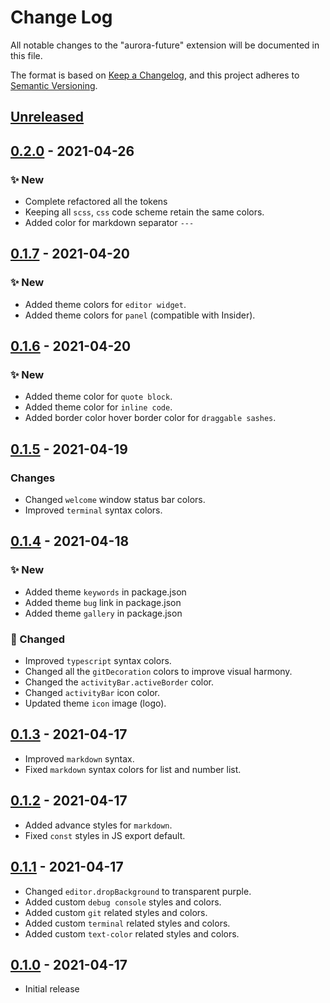 # Change Log

All notable changes to the "aurora-future" extension will be documented in this file.

The format is based on [Keep a Changelog](https://keepachangelog.com/en/1.0.0/),
and this project adheres to [Semantic Versioning](https://semver.org/spec/v2.0.0.html).

## [Unreleased]

## [0.2.0] - 2021-04-26

### :sparkles: New

- Complete refactored all the tokens
- Keeping all `scss`, `css` code scheme retain the same colors.
- Added color for markdown separator `---`

## [0.1.7] - 2021-04-20

### :sparkles: New

- Added theme colors for `editor widget`.
- Added theme colors for `panel` (compatible with Insider).

## [0.1.6] - 2021-04-20

### :sparkles: New

- Added theme color for `quote block`.
- Added theme color for `inline code`.
- Added border color hover border color for `draggable sashes`.

## [0.1.5] - 2021-04-19

### Changes

- Changed `welcome` window status bar colors.
- Improved `terminal` syntax colors.

## [0.1.4] - 2021-04-18

### :sparkles: New

- Added theme `keywords` in package.json
- Added theme `bug` link in package.json
- Added theme `gallery` in package.json

### :crystal_ball: Changed

- Improved `typescript` syntax colors.
- Changed all the `gitDecoration` colors to improve visual harmony.
- Changed the `activityBar.activeBorder` color.
- Changed `activityBar` icon color.
- Updated theme `icon` image (logo).

## [0.1.3] - 2021-04-17

- Improved `markdown` syntax.
- Fixed `markdown` syntax colors for list and number list.

## [0.1.2] - 2021-04-17

- Added advance styles for `markdown`.
- Fixed `const` styles in JS export default.

## [0.1.1] - 2021-04-17

- Changed `editor.dropBackground` to transparent purple.
- Added custom `debug console` styles and colors.
- Added custom `git` related styles and colors.
- Added custom `terminal` related styles and colors.
- Added custom `text-color` related styles and colors.

## [0.1.0] - 2021-04-17

- Initial release

[unreleased]: https://github.com/auroral-ui/aurora-future-vscode-theme/compare/v0.2.0...HEAD
[0.2.0]: https://github.com/auroral-ui/aurora-future-vscode-theme/compare/v0.1.7...v0.2.0
[0.1.7]: https://github.com/auroral-ui/aurora-future-vscode-theme/compare/v0.1.6...v0.1.7
[0.1.6]: https://github.com/auroral-ui/aurora-future-vscode-theme/compare/v0.1.5...v0.1.6
[0.1.5]: https://github.com/auroral-ui/aurora-future-vscode-theme/compare/v0.1.4...v0.1.5
[0.1.4]: https://github.com/auroral-ui/aurora-future-vscode-theme/compare/v0.1.3...v0.1.4
[0.1.3]: https://github.com/auroral-ui/aurora-future-vscode-theme/compare/v0.1.2...v0.1.3
[0.1.2]: https://github.com/auroral-ui/aurora-future-vscode-theme/compare/v0.1.1...v0.1.2
[0.1.1]: https://github.com/auroral-ui/aurora-future-vscode-theme/compare/v0.1.0...v0.1.1
[0.1.0]: https://github.com/auroral-ui/aurora-future-vscode-theme/releases/tag/v0.1.0

